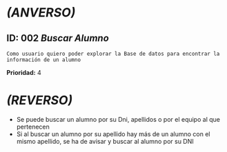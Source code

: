 # *(ANVERSO)*
## ID: 002         *Buscar Alumno*
`Como usuario quiero poder explorar la Base de datos para encontrar la información de un alumno`

**Prioridad:** 4

# *(REVERSO)*
 * Se puede buscar un alumno por su Dni, apellidos o por el equipo al que pertenecen
 * Si al buscar un alumno por su apellido hay más de un alumno con el mismo apellido, se ha de avisar y buscar al alumno por su DNI
